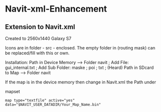 # Navit-xml-Enhancement
## Extension to Navit.xml ##


Created to 2560x1440 Galaxy S7

Icons are in folder - src - enclosed. The empty folder in (routing mask) can be replaced/fill with this or own.

Installation:
Path in Device Memory --> Folder navit ; Add File: gui_internal.txt ;  Add Sub Folder: maske ;  poi ;  txt ; (Heard) 
Path in SDcard to Map --> Folder navit 

If the map is in the device memory then change in Navit.xml the Path under

mapset

	map type="textfile" active="yes" data="$NAVIT_USER_DATADIR/Your_Map_Name.bin"

